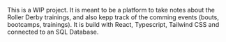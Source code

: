 This is a WIP project. It is meant to be a platform to take notes about the Roller Derby trainings, and also kepp track of the comming events (bouts, bootcamps, trainings).
It is build with React, Typescript, Tailwind CSS and connected to an SQL Database. 
